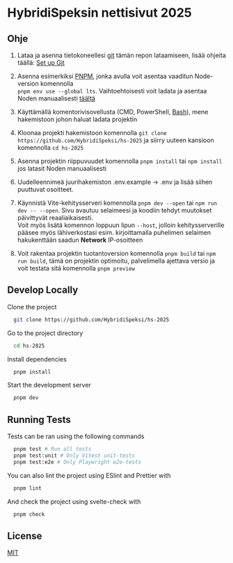 # HybridiSpeksin nettisivut 2025

## Ohje

1. Lataa ja asenna tietokoneellesi [git](https://git-scm.com/downloads) tämän repon lataamiseen, lisää ohjeita täällä: [Set up Git](https://docs.github.com/en/get-started/getting-started-with-git/set-up-git)

2. Asenna esimerkiksi [PNPM](https://pnpm.io/installation), jonka avulla voit asentaa vaaditun Node-version komennolla   
`pnpm env use --global lts`. Vaihtoehtoisesti voit ladata ja asentaa Noden manuaalisesti [täältä](https://nodejs.org/en/download/current)

3. Käyttämällä komentorivisovellusta (CMD, PowerShell, [Bash](https://gitforwindows.org/)), mene hakemistoon johon haluat ladata projektin

4. Kloonaa projekti hakemistoon komennolla `git clone https://github.com/HybridiSpeksi/hs-2025` ja siirry uuteen kansioon komennolla `cd hs-2025`

5. Asenna projektin riippuvuudet komennolla `pnpm install` tai `npm install` jos latasit Noden manuaalisesti

6. Uudelleennimeä juurihakemiston .env.example -> .env ja lisää siihen puuttuvat osoitteet.

7. Käynnistä Vite-kehitysserveri komennolla `pnpm dev --open` tai `npm run dev -- --open`. Sivu avautuu selaimeesi ja koodiin tehdyt muutokset päivittyvät reaaliaikaisesti.  
Voit myös lisätä komennon loppuun lipun `--host`, jolloin kehitysserverille pääsee myös lähiverkostasi esim. kirjoittamalla puhelimen selaimen hakukenttään saadun **Network** IP-osoitteen

8. Voit rakentaa projektin tuotantoversion komennolla `pnpm build` tai `npm run build`, tämä on projektin optimoitu, palvelimella ajettava versio ja voit testata sitä komennolla `pnpm preview` 


## Develop Locally

Clone the project

```bash
  git clone https://github.com/HybridiSpeksi/hs-2025
```

Go to the project directory

```bash
  cd hs-2025
```

Install dependencies

```bash
  pnpm install
```

Start the development server

```bash
  pnpm dev
```

## Running Tests

Tests can be ran using the following commands

```bash
  pnpm test # Run all tests
  pnpm test:unit # Only Vitest unit-tests
  pnpm test:e2e # Only Playwright e2e-tests
```

You can also lint the project using ESlint and Prettier with

```bash
  pnpm lint
```
And check the project using svelte-check with

```bash
  pnpm check
```

## License

[MIT](https://choosealicense.com/licenses/mit/)